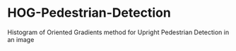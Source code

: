 # HOG-Pedestrian-Detection
Histogram of Oriented Gradients method for Upright Pedestrian Detection in an image
